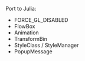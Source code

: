 Port to Julia:
+ FORCE_GL_DISABLED
+ FlowBox
+ Animation
+ TransformBin
+ StyleClass / StyleManager
+ PopupMessage